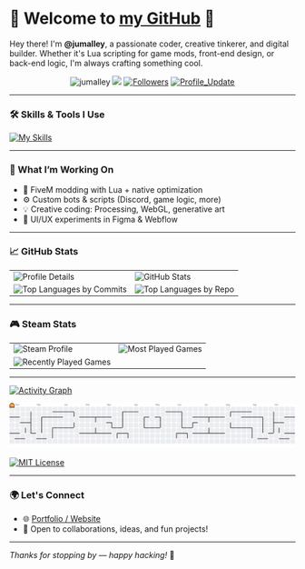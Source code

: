 # 👋 Welcome to [my GitHub](https://github.com/jumalley) 🏡

Hey there! I'm **@jumalley**, a passionate coder, creative tinkerer, and digital builder. Whether it's Lua scripting for game mods, front-end design, or back-end logic, I'm always crafting something cool.

<p align="center"> 
    <img src="https://komarev.com/ghpvc/?username=jumalley" alt="jumalley"/>       
    <a href="https://github.com/jumalley/jumalley/pulse" alt="Activity"><img src="https://img.shields.io/github/commit-activity/m/jumalley/jumalley" /></a>
    <a href="https://github.com/jumalley?tab=followers"><img alt="Followers" src="https://img.shields.io/github/followers/jumalley?color=4C1&logo=github"></a>
    <a href="https://github.com/jumalley/jumalley" target="_blank"><img alt="Profile_Update" src="https://img.shields.io/github/last-commit/jumalley/jumalley?label=Profile%20update&style=fflat-square"></a>
</p>

---

### 🛠️ Skills & Tools I Use

[![My Skills](https://skillicons.dev/icons?i=atom,js,html,css,arduino,c,cpp,codepen,discord,bots,eclipse,figma,git,github,githubactions,jquery,lua,mongodb,mysql,nodejs,webflow,php,powershell,processing,py,stackoverflow,mastodon,wordpress,xd)](https://skillicons.dev)

---

### 🚧 What I’m Working On

- 🔧 FiveM modding with Lua + native optimization
- ⚙️ Custom bots & scripts (Discord, game logic, more)
- 💡 Creative coding: Processing, WebGL, generative art
- 🎨 UI/UX experiments in Figma & Webflow

---

### 📈 GitHub Stats

<div align="center">

<table>
  <tr>
    <td>
      <img src="http://github-profile-summary-cards.vercel.app/api/cards/profile-details?username=jumalley&theme=transparent" alt="Profile Details" />
    </td>
    <td>
      <img src="http://github-profile-summary-cards.vercel.app/api/cards/stats?username=jumalley&theme=transparent" alt="GitHub Stats" />
    </td>
  </tr>
  <tr>
    <td>
      <img src="http://github-profile-summary-cards.vercel.app/api/cards/most-commit-language?username=jumalley&theme=transparent" alt="Top Languages by Commits" />
    </td>
    <td>
      <img src="http://github-profile-summary-cards.vercel.app/api/cards/repos-per-language?username=jumalley&theme=transparent" alt="Top Languages by Repo" />
    </td>
  </tr>
</table>

</div>

---

### 🎮 Steam Stats

<div align="center">
  <table>
    <tr>
      <td>
        <img src="https://raw.githubusercontent.com/jumalley/jumalley/metrics.plugin.steam.profile.svg" alt="Steam Profile" />
      </td>
      <td>
        <img src="https://raw.githubusercontent.com/jumalley/jumalley/metrics.plugin.steam.most-played.svg" alt="Most Played Games" />
      </td>
    </tr>
    <tr>
      <td>
        <img src="https://raw.githubusercontent.com/jumalley/jumalley/metrics.plugin.steam.recently-played.svg" alt="Recently Played Games" />
      </td>
    </tr>
  </table>
</div>

---

[![Activity Graph](https://github-readme-activity-graph.vercel.app/graph?username=jumalley&theme=tokyo-night&hide_border=true)](https://github.com/Ashutosh00710/github-readme-activity-graph)

<picture>
  <source media="(prefers-color-scheme: dark)" srcset="https://raw.githubusercontent.com/jumalley/jumalley/output/pacman-contribution-graph-dark.svg">
  <source media="(prefers-color-scheme: light)" srcset="https://raw.githubusercontent.com/jumalley/jumalley/output/pacman-contribution-graph.svg">
  <img alt="pacman contribution graph" src="https://raw.githubusercontent.com/jumalley/jumalley/output/pacman-contribution-graph.svg">
</picture>

[![MIT License](https://img.shields.io/badge/License-MIT-green.svg)](https://choosealicense.com/licenses/mit/)

</div>


---

### 🌍 Let's Connect

- 🌐 [Portfolio / Website](https://jumalley.github.io/Portfolio/)
- 💬 Open to collaborations, ideas, and fun projects!

---

_Thanks for stopping by — happy hacking!_ 🚀
